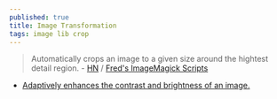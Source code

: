 ```yaml
---
published: true
title: Image Transformation
tags: image lib crop
---
```

> Automatically crops an image to a given size around the hightest detail region. - [HN](https://news.ycombinator.com/item?id=30380861) / [Fred's ImageMagick Scripts](http://www.fmwconcepts.com/imagemagick/bevel/index.php)

- [Adaptively enhances the contrast and brightness of an image. ](http://www.fmwconcepts.com/imagemagick/space/index.php)
